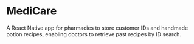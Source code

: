 # MediCare
A React Native app for pharmacies to store customer IDs and handmade potion recipes, enabling doctors to retrieve past recipes by ID search. 
